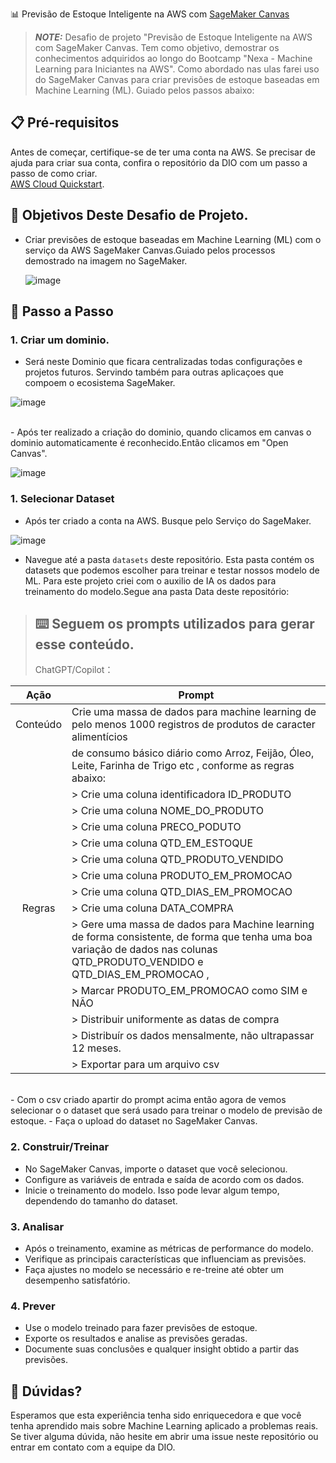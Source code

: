  📊 Previsão de Estoque Inteligente na AWS com [SageMaker Canvas](https://aws.amazon.com/pt/sagemaker/canvas/)

> **_NOTE:_**  Desafio de projeto "Previsão de Estoque Inteligente na AWS com SageMaker Canvas. 
Tem como objetivo, demostrar os conhecimentos adquiridos ao longo do Bootcamp "Nexa - Machine Learning para Iniciantes na AWS". 
Como abordado nas ulas farei uso do SageMaker Canvas para criar previsões de estoque baseadas em Machine Learning (ML).
 Guiado pelos passos abaixo:

## 📋 Pré-requisitos

Antes de começar, certifique-se de ter uma conta na AWS. Se precisar de ajuda para criar sua conta, confira o repositório da DIO com um passo a passo de como criar.<br>
 [AWS Cloud Quickstart](https://github.com/digitalinnovationone/aws-cloud-quickstart).


## 🎯 Objetivos Deste Desafio de Projeto.
- Criar previsões de estoque baseadas em Machine Learning (ML) com o serviço da AWS SageMaker Canvas.Guiado pelos processos demostrado na imagem no SageMaker.

  ![image](https://github.com/digitalinnovationone/lab-aws-sagemaker-canvas-estoque/assets/730492/72f5c21f-5562-491e-aa42-2885a3184650)


## 🚀 Passo a Passo

### 1. Criar um dominio.
- Será neste Dominio que ficara centralizadas todas configurações e projetos futuros. Servindo também para outras aplicaçoes que compoem o ecosistema SageMaker.

![image](https://github.com/AdrianoProfileAdsCloud/Bootcamp-Nexa-Machine-Learning-para-Iniciantes-na-AWS/blob/main/imagens/CriarDominioSageCanvas.png)

<br>
- Após ter realizado a criação do dominio, quando clicamos em canvas o dominio automaticamente é reconhecido.Então clicamos em "Open Canvas".
<br>

![image](https://github.com/AdrianoProfileAdsCloud/Bootcamp-Nexa-Machine-Learning-para-Iniciantes-na-AWS/blob/main/imagens/DominioReconhecido.png)


### 1. Selecionar Dataset

-   Após ter criado a conta na AWS. Busque pelo Serviço do SageMaker.

![image](https://github.com/AdrianoProfileAdsCloud/Bootcamp-Nexa-Machine-Learning-para-Iniciantes-na-AWS/blob/main/imagens/Busca%20por%20Servi%C3%A7o%20-%20SageMaker.png)



-   Navegue até a pasta `datasets` deste repositório. Esta pasta contém os datasets que podemos escolher para treinar e testar nossos modelo de ML. Para este projeto criei com o auxilio de IA os dados para treinamento do modelo.Segue ana pasta Data deste repositório:

>## :keyboard: Seguem os prompts utilizados para gerar esse conteúdo.
>
>ChatGPT/Copilot：

|   Ação   |                                     Prompt                                                                                                                                                                                                                                                                         |
| :------: | --------------------------------------------------------------------------------------------------------------------------------------------------------------------------------------------------------------------------------------------------------------------------------------------------------------------------- |
| Conteúdo | Crie uma massa de dados para machine learning de pelo menos 1000 registros de produtos de caracter alimentícios 
|          | de consumo básico diário como Arroz, Feijão, Óleo, Leite,  Farinha de Trigo etc , conforme as regras abaixo:
|          | > Crie uma coluna identificadora ID_PRODUTO
|          | > Crie uma coluna NOME_DO_PRODUTO
|          | > Crie uma coluna PRECO_PODUTO
|          | >  Crie uma coluna QTD_EM_ESTOQUE
|          | >  Crie uma coluna QTD_PRODUTO_VENDIDO
|          | > Crie uma coluna PRODUTO_EM_PROMOCAO
|          | > Crie uma coluna QTD_DIAS_EM_PROMOCAO
|  Regras  | > Crie uma coluna DATA_COMPRA
|          | > Gere uma massa de dados para Machine learning de forma consistente, de forma que tenha uma boa variação de dados nas colunas QTD_PRODUTO_VENDIDO e QTD_DIAS_EM_PROMOCAO ,  |          |    com base no estoque 
|          | > Marcar PRODUTO_EM_PROMOCAO como SIM e NÃO 
|          | > Distribuir uniformente as datas de compra
|          | > Distribuír os dados  mensalmente, não ultrapassar 12 meses.
|          | > Exportar para um arquivo csv |
<br> 
-   Com o csv criado apartir do prompt acima então agora de vemos selecionar o o dataset que será usado para treinar o modelo de previsão de estoque.
-   Faça o upload do dataset no SageMaker Canvas.

### 2. Construir/Treinar

-   No SageMaker Canvas, importe o dataset que você selecionou.
-   Configure as variáveis de entrada e saída de acordo com os dados.
-   Inicie o treinamento do modelo. Isso pode levar algum tempo, dependendo do tamanho do dataset.

### 3. Analisar

-   Após o treinamento, examine as métricas de performance do modelo.
-   Verifique as principais características que influenciam as previsões.
-   Faça ajustes no modelo se necessário e re-treine até obter um desempenho satisfatório.

### 4. Prever

-   Use o modelo treinado para fazer previsões de estoque.
-   Exporte os resultados e analise as previsões geradas.
-   Documente suas conclusões e qualquer insight obtido a partir das previsões.

## 🤔 Dúvidas?

Esperamos que esta experiência tenha sido enriquecedora e que você tenha aprendido mais sobre Machine Learning aplicado a problemas reais. Se tiver alguma dúvida, não hesite em abrir uma issue neste repositório ou entrar em contato com a equipe da DIO.
